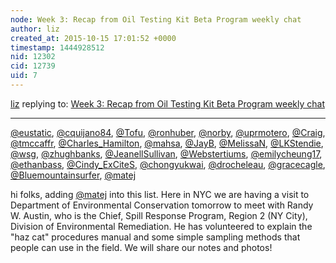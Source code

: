 ```yaml
---
node: Week 3: Recap from Oil Testing Kit Beta Program weekly chat
author: liz
created_at: 2015-10-15 17:01:52 +0000
timestamp: 1444928512
nid: 12302
cid: 12739
uid: 7
---
```




[liz](../profile/liz) replying to: [Week 3: Recap from Oil Testing Kit Beta Program weekly chat](../notes/warren/10-14-2015/week-3-recap-from-oil-testing-kit-beta-program-weekly-chat)

----
[@eustatic](/profile/eustatic), [@cquijano84](/profile/cquijano84), [@Tofu](/profile/Tofu), [@ronhuber](/profile/ronhuber), [@norby](/profile/norby), [@uprmotero](/profile/uprmotero), [@Craig](/profile/Craig), [@tmccaffr](/profile/tmccaffr), [@Charles_Hamilton](/profile/Charles_Hamilton), [@mahsa](/profile/mahsa), [@JayB](/profile/JayB), [@MelissaN](/profile/MelissaN), [@LKStendie](/profile/LKStendie), [@wsg](/profile/wsg), [@zhughbanks](/profile/zhughbanks), [@JeanellSullivan](/profile/JeanellSullivan), [@Webstertiums](/profile/Webstertiums), [@emilycheung17](/profile/emilycheung17), [@ethanbass](/profile/ethanbass), [@Cindy_ExCiteS](/profile/Cindy_ExCiteS), [@chongyukwai](/profile/chongyukwai), [@drocheleau](/profile/drocheleau), [@gracecagle](/profile/gracecagle), [@Bluemountainsurfer](/profile/Bluemountainsurfer), [@matej](/profile/matej)

hi folks, 
adding [@matej](/profile/matej) into this list. Here in NYC we are having a visit to Department of Environmental Conservation tomorrow to meet with Randy W. Austin, who is the Chief, Spill Response Program, Region 2 (NY City), Division of Environmental Remediation. He has volunteered to explain the "haz cat" procedures manual and some simple sampling methods that people can use in the field. We will share our notes and photos!
 
